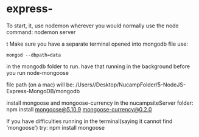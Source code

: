 # express-

To start, it, use nodemon wherever you would normally use the node command:
    nodemon server

t
Make sure you have a separate terminal opened into mongodb file
use:

    mongod --dbpath=data 

in the mongodb folder to run.
have that running in the background before you run node-mongoose 

file path (on a mac) will be: 
/Users/<username>/Desktop/NucampFolder/5-NodeJS-Express-MongoDB/mongodb

install mongoose and mongoose-currency in the nucampsiteServer folder: 
     npm install mongoose@5.10.9 mongoose-currency@0.2.0

If you have difficulties running in the terminal(saying it cannot find 'mongoose') try:
    npm install mongoose


